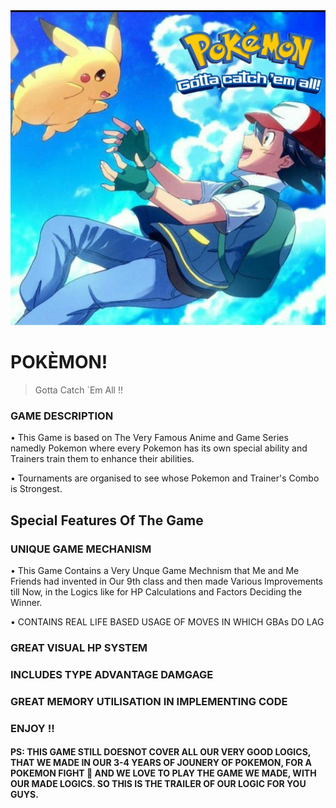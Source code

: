  <!--                           POKÈMON!
                      Gotta Catch `Em All !!

Hey Coders! Here I made a game on the most Interesting Concepts of All times & i.e. Pokemon

Try out Yourself , Enjoy !! and leave a review or suggestions for update ! Thanks for your support 🤠

Having Some Ideas for Upgrading the Game too
so Stay Tuned for that! 🙌

-->
<img src=".\PicsArt_01-03-09.32.24.jpg">

# POKÈMON!
> Gotta Catch `Em All !!

### GAME DESCRIPTION
• This Game is based on The Very Famous Anime and Game Series namedly Pokemon where every Pokemon has its own special ability and Trainers train them to enhance their abilities.

• Tournaments are organised to see whose Pokemon and Trainer's
Combo is Strongest.

## Special Features Of The Game
### UNIQUE GAME MECHANISM
• This Game Contains a Very Unque Game Mechnism that Me and Me Friends had invented in Our 9th class and then made Various Improvements till Now, in the Logics like for HP Calculations and Factors Deciding the Winner.

• CONTAINS REAL LIFE BASED USAGE OF MOVES IN WHICH GBAs DO LAG

### GREAT VISUAL HP SYSTEM
### INCLUDES TYPE ADVANTAGE DAMGAGE
### GREAT MEMORY UTILISATION IN IMPLEMENTING CODE
### ENJOY !!
#### PS: THIS GAME STILL DOESNOT COVER ALL OUR VERY GOOD LOGICS, THAT WE MADE IN OUR 3-4 YEARS OF JOUNERY OF POKEMON, FOR A POKEMON FIGHT 🙂 AND WE LOVE TO PLAY THE GAME WE MADE, WITH OUR MADE LOGICS. SO THIS IS THE TRAILER OF OUR LOGIC FOR YOU GUYS.
